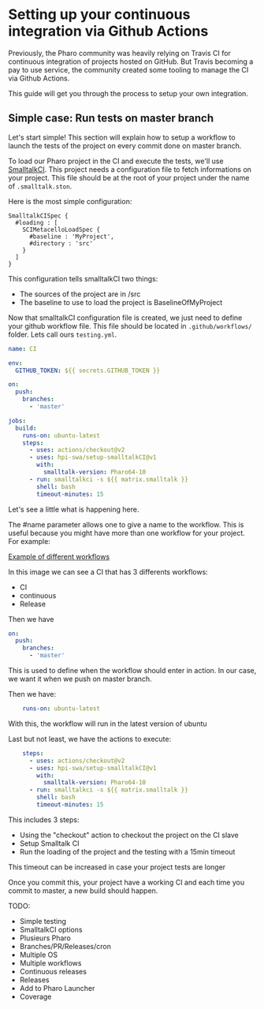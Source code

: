 # Setting up your continuous integration via Github Actions

Previously, the Pharo community was heavily relying on Travis CI for continuous integration of projects hosted on GitHub.
But Travis becoming a pay to use service, the community created some tooling to manage the CI via Github Actions. 

This guide will get you through the process to setup your own integration.

## Simple case: Run tests on master branch

Let's start simple! This section will explain how to setup a workflow to launch the tests of the project on every commit done on master branch.

To load our Pharo project in the CI and execute the tests, we'll use [SmalltalkCI](https://github.com/hpi-swa/smalltalkCI).
This project needs a configuration file to fetch informations on your project. This file should be at the root of your project under the name of `.smalltalk.ston`. 

Here is the most simple configuration:

```ston
SmalltalkCISpec {
  #loading : [
    SCIMetacelloLoadSpec {
      #baseline : 'MyProject',
      #directory : 'src'
    }
  ]
}
```

This configuration tells smalltalkCI two things:
- The sources of the project are in /src
- The baseline to use to load the project is BaselineOfMyProject

Now that smalltalkCI configuration file is created, we just need to define your github workflow file.
This file should be located in `.github/workflows/` folder. Lets call ours `testing.yml`.

```yml
name: CI

env:
  GITHUB_TOKEN: ${{ secrets.GITHUB_TOKEN }}

on:
  push:
    branches:
      - 'master'

jobs:
  build:
    runs-on: ubuntu-latest
    steps:
      - uses: actions/checkout@v2
      - uses: hpi-swa/setup-smalltalkCI@v1
        with:
          smalltalk-version: Pharo64-10
      - run: smalltalkci -s ${{ matrix.smalltalk }}
        shell: bash
        timeout-minutes: 15
```

Let's see a little what is happening here. 

The #name parameter allows one to give a name to the workflow. This is useful because you might have more than one workflow for your project. 
For example:

[Example of different workflows](GithubActions_workflows.png)

In this image we can see a CI that has 3 differents workflows:
- CI
- continuous
- Release

Then we have 

```yml
on:
  push:
    branches:
      - 'master'
```

This is used to define when the workflow should enter in action. In our case, we want it when we push on master branch.

Then we have:

```yml
    runs-on: ubuntu-latest
```

With this, the workflow will run in the latest version of ubuntu

Last but not least, we have the actions to execute:

```yml
    steps:
      - uses: actions/checkout@v2
      - uses: hpi-swa/setup-smalltalkCI@v1
        with:
          smalltalk-version: Pharo64-10
      - run: smalltalkci -s ${{ matrix.smalltalk }}
        shell: bash
        timeout-minutes: 15
```

This includes 3 steps:
- Using the "checkout" action to checkout the project on the CI slave
- Setup Smalltalk CI
- Run the loading of the project and the testing with a 15min timeout

This timeout can be increased in case your project tests are longer

Once you commit this, your project have a working CI and each time you commit to master, a new build should happen.



TODO:

- Simple testing 
- SmalltalkCI options
- Plusieurs Pharo
- Branches/PR/Releases/cron
- Multiple OS
- Multiple workflows
- Continuous releases 
- Releases 
- Add to Pharo Launcher
- Coverage
